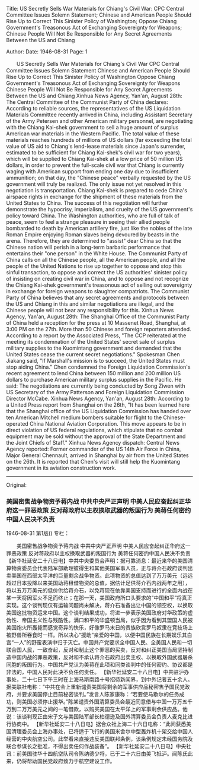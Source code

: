 Title: US Secretly Sells War Materials for Chiang's Civil War: CPC Central Committee Issues Solemn Statement; Chinese and American People Should Rise Up to Correct This Sinister Policy of Washington; Oppose Chiang Government's Treasonous Act of Exchanging Sovereignty for Weapons; Chinese People Will Not Be Responsible for Any Secret Agreements Between the US and Chiang

Author:
Date: 1946-08-31
Page: 1

　　US Secretly Sells War Materials for Chiang's Civil War
    CPC Central Committee Issues Solemn Statement
    Chinese and American People Should Rise Up to Correct This Sinister Policy of Washington
    Oppose Chiang Government's Treasonous Act of Exchanging Sovereignty for Weapons
    Chinese People Will Not Be Responsible for Any Secret Agreements Between the US and Chiang
    Xinhua News Agency, Yan'an, August 28th: The Central Committee of the Communist Party of China declares: According to reliable sources, the representatives of the US Liquidation Materials Committee recently arrived in China, including Assistant Secretary of the Army Petersen and other American military personnel, are negotiating with the Chiang Kai-shek government to sell a huge amount of surplus American war materials in the Western Pacific. The total value of these materials reaches hundreds of millions of US dollars (far exceeding the total value of US aid to Chiang's lend-lease materials since Japan's surrender, estimated to be sufficient for Chiang Kai-shek's civil war for two years), which will be supplied to Chiang Kai-shek at a low price of 50 million US dollars, in order to prevent the full-scale civil war that Chiang is currently waging with American support from ending one day due to insufficient ammunition; on that day, the "Chinese peace" verbally requested by the US government will truly be realized. The only issue not yet resolved in this negotiation is transportation. Chiang Kai-shek is prepared to cede China's airspace rights in exchange for the shipment of these materials from the United States to China. The success of this negotiation will further demonstrate the hypocrisy, imperialism, and cruelty of the US government's policy toward China. The Washington authorities, who are full of talk of peace, seem to feel a strange pleasure in seeing their allied people bombarded to death by American artillery fire, just like the nobles of the late Roman Empire enjoying Roman slaves being devoured by beasts in the arena. Therefore, they are determined to "assist" dear China so that the Chinese nation will perish in a long-term barbaric performance that entertains their "one person" in the White House. The Communist Party of China calls on all the Chinese people, all the American people, and all the people of the United Nations to rise up together to oppose and stop this sinful transaction, to oppose and correct the US authorities' sinister policy of insisting on creating civil war in China, and to oppose and not recognize the Chiang Kai-shek government's treasonous act of selling out sovereignty in exchange for foreign weapons to slaughter compatriots. The Communist Party of China believes that any secret agreements and protocols between the US and Chiang in this and similar negotiations are illegal, and the Chinese people will not bear any responsibility for this.
    Xinhua News Agency, Yan'an, August 28th: The Shanghai Office of the Communist Party of China held a reception for the press at 10 Massenet Road, Shanghai, at 3:00 PM on the 27th. More than 50 Chinese and foreign reporters attended. According to a report by the Associated Press, "The CCP reiterated at the meeting its condemnation of the United States' secret sale of surplus military supplies to the Kuomintang government and demanded that the United States cease the current secret negotiations." Spokesman Chen Jiakang said, "If Marshall's mission is to succeed, the United States must stop aiding China." Chen condemned the Foreign Liquidation Commission's recent agreement to lend China between 150 million and 200 million US dollars to purchase American military surplus supplies in the Pacific. He said: The negotiations are currently being conducted by Song Ziwen with US Secretary of the Army Patterson and Foreign Liquidation Commission Director McCabe.
    Xinhua News Agency, Yan'an, August 28th: According to a United Press report from Shanghai on the 26th, "It has been learned here that the Shanghai office of the US Liquidation Commission has handed over ten American Mitchell medium bombers suitable for flight to the Chinese-operated China National Aviation Corporation. This move appears to be in direct violation of US federal regulations, which stipulate that no combat equipment may be sold without the approval of the State Department and the Joint Chiefs of Staff."
    Xinhua News Agency dispatch: Central News Agency reported: Former commander of the US 14th Air Force in China, Major General Chennault, arrived in Shanghai by air from the United States on the 26th. It is reported that Chen's visit will still help the Kuomintang government in its aviation construction work.



<hr /> 

Original: 


### 美国密售战争物资予蒋内战  中共中央严正声明  中美人民应奋起纠正华府这一罪恶政策  反对蒋政府以主权换取武器的叛国行为  美蒋任何密约中国人民决不负责

1946-08-31
第1版()
专栏：

　　美国密售战争物资予蒋内战
    中共中央严正声明
    中美人民应奋起纠正华府这一罪恶政策
    反对蒋政府以主权换取武器的叛国行为
    美蒋任何密约中国人民决不负责
    【新华社延安二十八日电】中共中央委员会声明：据可靠消息：最近来华的美国清算物资委员会代表陆军部助理彼得生和其他美国军事人员，正与蒋介石政府谈判出卖美国在西部太平洋的巨量剩余战争物资。此项物资的总值达到了万万美元（远远超过日本投降以来美国助蒋租借物资的总值，据估计足供蒋介石内战两年之用），将以五万万美元的低价供给蒋介石，以免蒋现在依靠美国支持而进行的全面内战在某一天将因军火不足而终止；在那一天，美国政府所口头要求的“中国和平”将真正实现。这个谈判现仅有运输问题尚未解决，蒋介石准备出让中国的领空权，以换取美国这批物资运来中国。这个谈判结果成功，将进一步表示美国政府对华政策的虚伪性、帝国主义性与残酷性。满口和平的华盛顿当局，似乎因为看到其盟国人民被美国炮火所轰毙而感觉奇异的快乐，好像罗马末日的贵族欣赏罗马奴隶在竞技场上被野兽所吞食时一样。所以决心“援助”亲爱的中国，以便中国民族在长期娱乐其白宫“一人”的野蛮表演中归于灭亡。中国共产党要求全中国人民、全美国人民和一切联合国人民，一致奋起，反对和制止这个罪恶的买卖，反对和纠正美国当局坚持制造中国内战的罪恶政策，反对和不承认蒋介石政府出卖主权、以换取外国武器屠杀同胞的叛国行为。中国共产党认为美蒋在此项和同类谈判中的任何密约、协议都是非法的，中国人民对此决不负任何责任。
    【新华社延安二十八日电】中共驻沪办事处，二十七日下午三时在上海马斯南路十号招待新闻界，到中外记者五十余人。据美联社电称：“中共在会上重新谴责美国将剩余的军事供应品秘密售予国民党政府，并要求美国停止目前秘密谈判。”发言人陈家康称：“若要使马歇尔的任务成功，则美国必须停止援华。”陈某谴责外国清算委员会最近同意借与中国一万万五千万到二万万美元之间的一笔借款，以购买美国在太平洋上的军事剩余供应品。他说：该谈判现正由宋子文与美国陆军部长柏德逊及国外清算委员会负责人麦克比进行协商中。
    【新华社延安二十八日电】据合众社上海二十六日电称：“此间获悉美国清理委员会上海办事处，已将适于飞行的美国米舍尔中型轰炸机十架交给中国人经营的中央航空公司。此举看来直接违反美国联邦条例，该条例规定未经国务院及联合参谋长之批准，不得出卖任何作战装备”。
    【新华社延安二十八日电】中央社讯：前美国驻华十四航空队司令陈纳德少将，已于二十六日由美飞抵沪。闻陈氏此来，仍将帮助国民党政府致力于航空建设工作。
